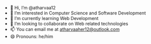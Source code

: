 - 👋 Hi, I’m @atharvaa12
- 👀 I’m interested in Computer Science and Software Development
- 🌱 I’m currently learning Web Development
- 💞️ I’m looking to collaborate on Web related technologies
- 📫 You can email me at atharvaaher12@outlook.com
- 😄 Pronouns: he/him


<!---
atharvaa12/atharvaa12 is a ✨ special ✨ repository because its `README.md` (this file) appears on your GitHub profile.
You can click the Preview link to take a look at your changes.
--->
